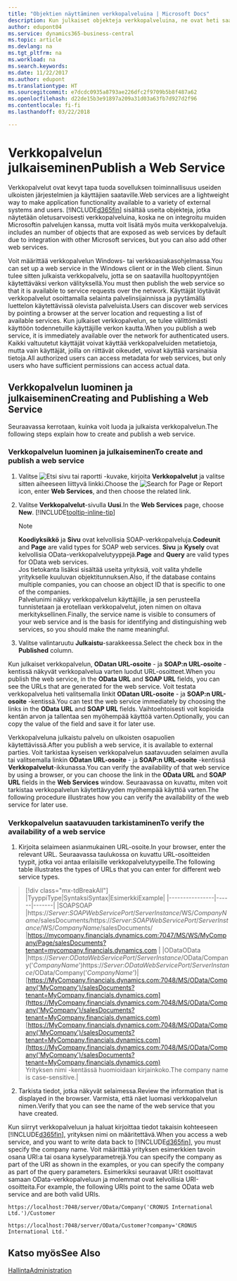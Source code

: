 ```yaml
---
title: "Objektien näyttäminen verkkopalveluina | Microsoft Docs"
description: Kun julkaiset objekteja verkkopalveluina, ne ovat heti saatavilla verkossa.
author: edupont04
ms.service: dynamics365-business-central
ms.topic: article
ms.devlang: na
ms.tgt_pltfrm: na
ms.workload: na
ms.search.keywords: 
ms.date: 11/22/2017
ms.author: edupont
ms.translationtype: HT
ms.sourcegitcommit: e7dcdc0935a8793ae226dfc2f9709b5b8f487a62
ms.openlocfilehash: d22de15b3e91897a209a31d03a63fb7d927d2f96
ms.contentlocale: fi-fi
ms.lasthandoff: 03/22/2018

---
```

# <a name="publish-a-web-service"></a><span data-ttu-id="21634-103">Verkkopalvelun julkaiseminen</span><span class="sxs-lookup"><span data-stu-id="21634-103">Publish a Web Service</span></span>
<span data-ttu-id="21634-104">Verkkopalvelut ovat kevyt tapa tuoda sovelluksen toiminnallisuus useiden ulkoisten järjestelmien ja käyttäjien saataville.</span><span class="sxs-lookup"><span data-stu-id="21634-104">Web services are a lightweight way to make application functionality available to a variety of external systems and users.</span></span> [!INCLUDE[d365fin](includes/d365fin_md.md)]<span data-ttu-id="21634-105"> sisältää useita objekteja, jotka näytetään oletusarvoisesti verkkopalveluina, koska ne on integroitu muiden Microsoftin palvelujen kanssa, mutta voit lisätä myös muita verkkopalveluja.</span><span class="sxs-lookup"><span data-stu-id="21634-105"> includes an number of objects that are exposed as web services by default due to integration with other Microsoft services, but you can also add other web services.</span></span>  

<span data-ttu-id="21634-106">Voit määrittää verkkopalvelun Windows- tai verkkoasiakasohjelmassa.</span><span class="sxs-lookup"><span data-stu-id="21634-106">You can set up a web service in the Windows client or in the Web client.</span></span> <span data-ttu-id="21634-107">Sinun tulee sitten julkaista verkkopalvelu, jotta se on saatavilla huoltopyyntöjen käytettäväksi verkon välityksellä.</span><span class="sxs-lookup"><span data-stu-id="21634-107">You must then publish the web service so that it is available to service requests over the network.</span></span> <span data-ttu-id="21634-108">Käyttäjät löytävät verkkopalvelut osoittamalla selainta palvelinsijainnissa ja pyytämällä luettelon käytettävissä olevista palveluista.</span><span class="sxs-lookup"><span data-stu-id="21634-108">Users can discover web services by pointing a browser at the server location and requesting a list of available services.</span></span> <span data-ttu-id="21634-109">Kun julkaiset verkkopalvelun, se tulee välittömästi käyttöön todennetuille käyttäjille verkon kautta.</span><span class="sxs-lookup"><span data-stu-id="21634-109">When you publish a web service, it is immediately available over the network for authenticated users.</span></span> <span data-ttu-id="21634-110">Kaikki valtuutetut käyttäjät voivat käyttää verkkopalveluiden metatietoja, mutta vain käyttäjät, joilla on riittävät oikeudet, voivat käyttää varsinaisia tietoja.</span><span class="sxs-lookup"><span data-stu-id="21634-110">All authorized users can access metadata for web services, but only users who have sufficient permissions can access actual data.</span></span>

## <a name="creating-and-publishing-a-web-service"></a><span data-ttu-id="21634-111">Verkkopalvelun luominen ja julkaiseminen</span><span class="sxs-lookup"><span data-stu-id="21634-111">Creating and Publishing a Web Service</span></span>  
<span data-ttu-id="21634-112">Seuraavassa kerrotaan, kuinka voit luoda ja julkaista verkkopalvelun.</span><span class="sxs-lookup"><span data-stu-id="21634-112">The following steps explain how to create and publish a web service.</span></span>  

### <a name="to-create-and-publish-a-web-service"></a><span data-ttu-id="21634-113">Verkkopalvelun luominen ja julkaiseminen</span><span class="sxs-lookup"><span data-stu-id="21634-113">To create and publish a web service</span></span>  

1.  <span data-ttu-id="21634-114">Valitse ![Etsi sivu tai raportti](media/ui-search/search_small.png "Etsi sivu tai raportti -kuvake") -kuvake, kirjoita **Verkkopalvelut** ja valitse sitten aiheeseen liittyvä linkki.</span><span class="sxs-lookup"><span data-stu-id="21634-114">Choose the ![Search for Page or Report](media/ui-search/search_small.png "Search for Page or Report icon") icon, enter **Web Services**, and then choose the related link.</span></span>  
2.  <span data-ttu-id="21634-115">Valitse **Verkkopalvelut**-sivulla **Uusi**.</span><span class="sxs-lookup"><span data-stu-id="21634-115">In the **Web Services** page, choose **New**.</span></span> [!INCLUDE[tooltip-inline-tip](includes/tooltip-inline-tip_md.md)]  

    > [!NOTE]  
    >  <span data-ttu-id="21634-116">**Koodiyksikkö** ja **Sivu** ovat kelvollisia SOAP-verkkopalveluja.</span><span class="sxs-lookup"><span data-stu-id="21634-116">**Codeunit** and **Page** are valid types for SOAP web services.</span></span> <span data-ttu-id="21634-117">**Sivu** ja **Kysely** ovat kelvollisia OData-verkkopalvelutyyppejä.</span><span class="sxs-lookup"><span data-stu-id="21634-117">**Page** and **Query** are valid types for OData web services.</span></span>  
    <span data-ttu-id="21634-118">Jos tietokanta lisäksi sisältää useita yrityksiä, voit valita yhdelle yritykselle kuuluvan objektitunnuksen.</span><span class="sxs-lookup"><span data-stu-id="21634-118">Also, if the database contains multiple companies, you can choose an object ID that is specific to one of the companies.</span></span>  
    <span data-ttu-id="21634-119">Palvelunimi näkyy verkkopalvelun käyttäjille, ja sen perusteella tunnistetaan ja erotellaan verkkopalvelut, joten nimen on oltava merkityksellinen.</span><span class="sxs-lookup"><span data-stu-id="21634-119">Finally, the service name is visible to consumers of your web service and is the basis for identifying and distinguishing web services, so you should make the name meaningful.</span></span>

3.  <span data-ttu-id="21634-120">Valitse valintaruutu **Julkaistu**-sarakkeessa.</span><span class="sxs-lookup"><span data-stu-id="21634-120">Select the check box in the **Published** column.</span></span>  

<span data-ttu-id="21634-121">Kun julkaiset verkkopalvelun, **ODatan URL-osoite** - ja **SOAP:n URL-osoite** -kentissä näkyvät verkkopalvelua varten luodut URL-osoitteet.</span><span class="sxs-lookup"><span data-stu-id="21634-121">When you publish the web service, in the **OData URL** and **SOAP URL** fields, you can see the URLs that are generated for the web service.</span></span> <span data-ttu-id="21634-122">Voit testata verkkopalvelua heti valitsemalla linkit **ODatan URL-osoite** - ja **SOAP:n URL-osoite** -kentissä.</span><span class="sxs-lookup"><span data-stu-id="21634-122">You can test the web service immediately by choosing the links in the **OData URL** and **SOAP URL** fields.</span></span> <span data-ttu-id="21634-123">Vaihtoehtoisesti voit kopioida kentän arvon ja tallentaa sen myöhempää käyttöä varten.</span><span class="sxs-lookup"><span data-stu-id="21634-123">Optionally, you can copy the value of the field and save it for later use.</span></span>  

<span data-ttu-id="21634-124">Verkkopalveluna julkaistu palvelu on ulkoisten osapuolien käytettävissä.</span><span class="sxs-lookup"><span data-stu-id="21634-124">After you publish a web service, it is available to external parties.</span></span> <span data-ttu-id="21634-125">Voit tarkistaa kyseisen verkkopalvelun saatavuuden selaimen avulla tai valitsemalla linkin **ODatan URL-osoite** - ja **SOAP:n URL-osoite** -kentissä **Verkkopalvelut**-ikkunassa.</span><span class="sxs-lookup"><span data-stu-id="21634-125">You can verify the availability of that web service by using a browser, or you can choose the link in the **OData URL** and **SOAP URL** fields in the **Web Services** window.</span></span> <span data-ttu-id="21634-126">Seuraavassa on kuvattu, miten voit tarkistaa verkkopalvelun käytettävyyden myöhempää käyttöä varten.</span><span class="sxs-lookup"><span data-stu-id="21634-126">The following procedure illustrates how you can verify the availability of the web service for later use.</span></span>  

### <a name="to-verify-the-availability-of-a-web-service"></a><span data-ttu-id="21634-127">Verkkopalvelun saatavuuden tarkistaminen</span><span class="sxs-lookup"><span data-stu-id="21634-127">To verify the availability of a web service</span></span>  

1.  <span data-ttu-id="21634-128">Kirjoita selaimeen asianmukainen URL-osoite.</span><span class="sxs-lookup"><span data-stu-id="21634-128">In your browser, enter the relevant URL.</span></span> <span data-ttu-id="21634-129">Seuraavassa taulukossa on kuvattu URL-osoitteiden tyypit, jotka voi antaa erilaisille verkkopalvelutyypeille.</span><span class="sxs-lookup"><span data-stu-id="21634-129">The following table illustrates the types of URLs that you can enter for different web service types.</span></span>  
> [!div class="mx-tdBreakAll"]
> |<span data-ttu-id="21634-130">Tyyppi</span><span class="sxs-lookup"><span data-stu-id="21634-130">Type</span></span>|<span data-ttu-id="21634-131">Syntaksi</span><span class="sxs-lookup"><span data-stu-id="21634-131">Syntax</span></span>|<span data-ttu-id="21634-132">Esimerkki</span><span class="sxs-lookup"><span data-stu-id="21634-132">Example</span></span>|
> |----------------|------|-------|
> |<span data-ttu-id="21634-133">SOAP</span><span class="sxs-lookup"><span data-stu-id="21634-133">SOAP</span></span> |<span data-ttu-id="21634-134">https://*Server*:*SOAPWebServicePort*/*ServerInstance*/WS/*CompanyName*/salesDocuments/</span><span class="sxs-lookup"><span data-stu-id="21634-134">https://*Server*:*SOAPWebServicePort*/*ServerInstance*/WS/*CompanyName*/salesDocuments/</span></span> |https://mycompany.financials.dynamics.com:7047/MS/WS/MyCompany/Page/salesDocuments?tenant=mycompany.financials.dynamics.com |
> |<span data-ttu-id="21634-135">OData</span><span class="sxs-lookup"><span data-stu-id="21634-135">OData</span></span> |<span data-ttu-id="21634-136">https://*Server*:*ODataWebServicePort*/*ServerInstance*/OData/Company('*CompanyName*')</span><span class="sxs-lookup"><span data-stu-id="21634-136">https://*Server*:*ODataWebServicePort*/*ServerInstance*/OData/Company('*CompanyName*')</span></span>|<span data-ttu-id="21634-137">[https://MyCompany.financials.dynamics.com:7048/MS/OData/Company('MyCompany')/salesDocuments?tenant=MyCompany.financials.dynamics.com](https://MyCompany.financials.dynamics.com:7048/MS/OData/Company('MyCompany')/salesDocuments?tenant=MyCompany.financials.dynamics.com)</span><span class="sxs-lookup"><span data-stu-id="21634-137">[https://MyCompany.financials.dynamics.com:7048/MS/OData/Company('MyCompany')/salesDocuments?tenant=MyCompany.financials.dynamics.com](https://MyCompany.financials.dynamics.com:7048/MS/OData/Company('MyCompany')/salesDocuments?tenant=MyCompany.financials.dynamics.com)</span></span> <br />    <span data-ttu-id="21634-138">Yrityksen nimi -kentässä huomioidaan kirjainkoko.</span><span class="sxs-lookup"><span data-stu-id="21634-138">The company name is case-sensitive.</span></span>|

2.  <span data-ttu-id="21634-139">Tarkista tiedot, jotka näkyvät selaimessa.</span><span class="sxs-lookup"><span data-stu-id="21634-139">Review the information that is displayed in the browser.</span></span> <span data-ttu-id="21634-140">Varmista, että näet luomasi verkkopalvelun nimen.</span><span class="sxs-lookup"><span data-stu-id="21634-140">Verify that you can see the name of the web service that you have created.</span></span>  

<span data-ttu-id="21634-141">Kun siirryt verkkopalveluun ja haluat kirjoittaa tiedot takaisin kohteeseen [!INCLUDE[d365fin](includes/d365fin_md.md)], yrityksen nimi on määritettävä.</span><span class="sxs-lookup"><span data-stu-id="21634-141">When you access a web service, and you want to write data back to [!INCLUDE[d365fin](includes/d365fin_md.md)], you must specify the company name.</span></span> <span data-ttu-id="21634-142">Voit määrittää yrityksen esimerkkien tavoin osana URI:a tai osana kyselyparametrejä.</span><span class="sxs-lookup"><span data-stu-id="21634-142">You can specify the company as part of the URI as shown in the examples, or you can specify the company as part of the query parameters.</span></span> <span data-ttu-id="21634-143">Esimerkiksi seuraavat URI:t osoittavat samaan OData-verkkopalveluun ja molemmat ovat kelvollisia URI-osoitteita.</span><span class="sxs-lookup"><span data-stu-id="21634-143">For example, the following URIs point to the same OData web service and are both valid URIs.</span></span>  

```  
https://localhost:7048/server/OData/Company('CRONUS International Ltd.')/Customer  
```  

```  
https://localhost:7048/server/OData/Customer?company='CRONUS International Ltd.'  
```  

## <a name="see-also"></a><span data-ttu-id="21634-144">Katso myös</span><span class="sxs-lookup"><span data-stu-id="21634-144">See Also</span></span>  
[<span data-ttu-id="21634-145">Hallinta</span><span class="sxs-lookup"><span data-stu-id="21634-145">Administration</span></span>](admin-setup-and-administration.md)  

